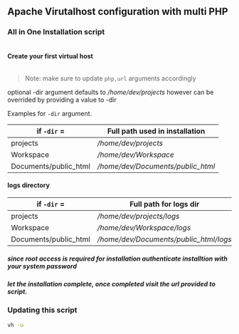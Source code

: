 ## Apache Virutalhost configuration with multi PHP

### All in One Installation script

```sh

```

#### Create your first virtual host
```sh

```
> Note: make sure to update `php,url` arguments accordingly

optional -dir argument defaults to */home/dev/projects* however can be overrided by providing a value to -dir

Examples for `-dir` argument.

| if `-dir` = | Full path used in installation |
| ------ | ------ |
| projects | */home/dev/projects* |
| Workspace | */home/dev/Workspace* |
| Documents/public_html | */home/dev/Documents/public_html* |

#### logs directory
| if `-dir` = | Full path for logs dir |
| ------ | ------ |
| projects | */home/dev/projects/logs* |
| Workspace | */home/dev/Workspace/logs* |
| Documents/public_html | */home/dev/Documents/public_html/logs* |

##### since root access is required for installation authenticate installtion with your system password

##### let the installation complete, once completed visit the url provided to script.

### Updating this script 

```sh
vh -u
```
